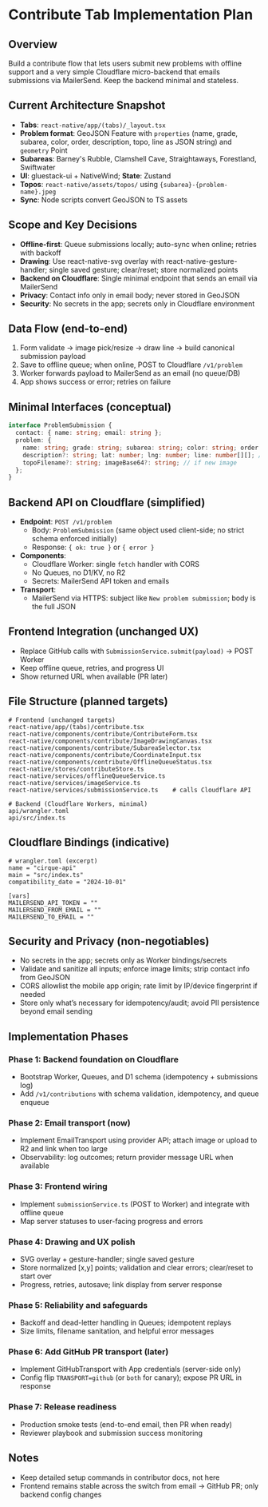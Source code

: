# Contribute Tab Implementation Plan

## Overview

Build a contribute flow that lets users submit new problems with offline support and a very simple Cloudflare micro-backend that emails submissions via MailerSend. Keep the backend minimal and stateless.

## Current Architecture Snapshot
- **Tabs**: `react-native/app/(tabs)/_layout.tsx`
- **Problem format**: GeoJSON Feature with `properties` (name, grade, subarea, color, order, description, topo, line as JSON string) and `geometry` Point
- **Subareas**: Barney's Rubble, Clamshell Cave, Straightaways, Forestland, Swiftwater
- **UI**: gluestack-ui + NativeWind; **State**: Zustand
- **Topos**: `react-native/assets/topos/` using `{subarea}-{problem-name}.jpeg`
- **Sync**: Node scripts convert GeoJSON to TS assets

## Scope and Key Decisions
- **Offline-first**: Queue submissions locally; auto-sync when online; retries with backoff
- **Drawing**: Use react-native-svg overlay with react-native-gesture-handler; single saved gesture; clear/reset; store normalized points
- **Backend on Cloudflare**: Single minimal endpoint that sends an email via MailerSend
- **Privacy**: Contact info only in email body; never stored in GeoJSON
- **Security**: No secrets in the app; secrets only in Cloudflare environment

## Data Flow (end-to-end)
1. Form validate → image pick/resize → draw line → build canonical submission payload
2. Save to offline queue; when online, POST to Cloudflare `/v1/problem`
3. Worker forwards payload to MailerSend as an email (no queue/DB)
4. App shows success or error; retries on failure

## Minimal Interfaces (conceptual)
```ts
interface ProblemSubmission {
  contact: { name: string; email: string };
  problem: {
    name: string; grade: string; subarea: string; color: string; order: number;
    description?: string; lat: number; lng: number; line: number[][]; // normalized points
    topoFilename?: string; imageBase64?: string; // if new image
  };
}
```

## Backend API on Cloudflare (simplified)
- **Endpoint**: `POST /v1/problem`
  - Body: `ProblemSubmission` (same object used client-side; no strict schema enforced initially)
  - Response: `{ ok: true }` or `{ error }`
- **Components**:
  - Cloudflare Worker: single `fetch` handler with CORS
  - No Queues, no D1/KV, no R2
  - Secrets: MailerSend API token and emails
- **Transport**:
  - MailerSend via HTTPS: subject like `New problem submission`; body is the full JSON

## Frontend Integration (unchanged UX)
- Replace GitHub calls with `SubmissionService.submit(payload)` → POST Worker
- Keep offline queue, retries, and progress UI
- Show returned URL when available (PR later)

## File Structure (planned targets)
```
# Frontend (unchanged targets)
react-native/app/(tabs)/contribute.tsx
react-native/components/contribute/ContributeForm.tsx
react-native/components/contribute/ImageDrawingCanvas.tsx
react-native/components/contribute/SubareaSelector.tsx
react-native/components/contribute/CoordinateInput.tsx
react-native/components/contribute/OfflineQueueStatus.tsx
react-native/stores/contributeStore.ts
react-native/services/offlineQueueService.ts
react-native/services/imageService.ts
react-native/services/submissionService.ts    # calls Cloudflare API

# Backend (Cloudflare Workers, minimal)
api/wrangler.toml
api/src/index.ts
```

## Cloudflare Bindings (indicative)
```
# wrangler.toml (excerpt)
name = "cirque-api"
main = "src/index.ts"
compatibility_date = "2024-10-01"

[vars]
MAILERSEND_API_TOKEN = ""
MAILERSEND_FROM_EMAIL = ""
MAILERSEND_TO_EMAIL = ""
```

## Security and Privacy (non-negotiables)
- No secrets in the app; secrets only as Worker bindings/secrets
- Validate and sanitize all inputs; enforce image limits; strip contact info from GeoJSON
- CORS allowlist the mobile app origin; rate limit by IP/device fingerprint if needed
- Store only what’s necessary for idempotency/audit; avoid PII persistence beyond email sending

## Implementation Phases

### Phase 1: Backend foundation on Cloudflare
- Bootstrap Worker, Queues, and D1 schema (idempotency + submissions log)
- Add `/v1/contributions` with schema validation, idempotency, and queue enqueue

### Phase 2: Email transport (now)
- Implement EmailTransport using provider API; attach image or upload to R2 and link when too large
- Observability: log outcomes; return provider message URL when available

### Phase 3: Frontend wiring
- Implement `submissionService.ts` (POST to Worker) and integrate with offline queue
- Map server statuses to user-facing progress and errors

### Phase 4: Drawing and UX polish
- SVG overlay + gesture-handler; single saved gesture
- Store normalized [x,y] points; validation and clear errors; clear/reset to start over
- Progress, retries, autosave; link display from server response

### Phase 5: Reliability and safeguards
- Backoff and dead-letter handling in Queues; idempotent replays
- Size limits, filename sanitation, and helpful error messages

### Phase 6: Add GitHub PR transport (later)
- Implement GitHubTransport with App credentials (server-side only)
- Config flip `TRANSPORT=github` (or `both` for canary); expose PR URL in response

### Phase 7: Release readiness
- Production smoke tests (end-to-end email, then PR when ready)
- Reviewer playbook and submission success monitoring

## Notes
- Keep detailed setup commands in contributor docs, not here
- Frontend remains stable across the switch from email → GitHub PR; only backend config changes
